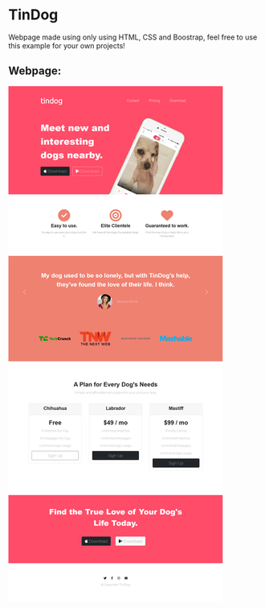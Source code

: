 # TinDog

Webpage made using only using HTML, CSS and Boostrap, feel free
to use this example for your own projects!

## Webpage: 
![alt text](https://github.com/JordiCathew/Web-Development/blob/master/TinDog/images/TinDogResult.png)
